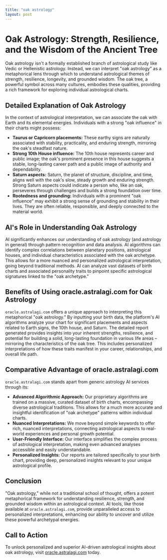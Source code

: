 ```yaml
---
title: "oak astrology"
layout: post
---
```


# Oak Astrology: Strength, Resilience, and the Wisdom of the Ancient Tree

Oak astrology isn't a formally established branch of astrological study like Vedic or Hellenistic astrology.  Instead, we can interpret "oak astrology" as a metaphorical lens through which to understand astrological themes of strength, resilience, longevity, and grounded wisdom. The oak tree, a powerful symbol across many cultures, embodies these qualities, providing a rich framework for exploring individual astrological charts.

##  Detailed Explanation of Oak Astrology

In the context of astrological interpretation, we can associate the oak with Earth and its elemental energies.  Individuals with a strong "oak influence" in their charts might possess:

* **Taurus or Capricorn placements:** These earthy signs are naturally associated with stability, practicality, and enduring strength, mirroring the oak's steadfast nature.
* **Strong 10th House influence:** The 10th house represents career and public image; the oak's prominent presence in this house suggests a stable, long-lasting career path and a public image of authority and dependability.
* **Saturn aspects:** Saturn, the planet of structure, discipline, and time, aligns well with the oak's slow, steady growth and enduring strength. Strong Saturn aspects could indicate a person who, like an oak, perseveres through challenges and builds a strong foundation over time.
* **Rootedness and grounding:**  Individuals with a prominent "oak influence" may exhibit a strong sense of grounding and stability in their lives. They are often reliable, responsible, and deeply connected to the material world.


## AI's Role in Understanding Oak Astrology

AI significantly enhances our understanding of oak astrology (and astrology in general) through pattern recognition and data analysis.  AI algorithms can identify complex correlations between planetary positions, astrological houses, and individual characteristics associated with the oak archetype.  This allows for a more nuanced and personalized astrological interpretation, going beyond traditional methods.  AI can analyze vast datasets of birth charts and associated personality traits to pinpoint specific astrological signatures linked to the "oak archetype."

## Benefits of Using oracle.astralagi.com for Oak Astrology

`oracle.astralagi.com` offers a unique approach to interpreting this metaphorical "oak astrology."  By inputting your birth data, the platform's AI algorithms analyze your chart for significant placements and aspects related to Earth signs, the 10th house, and Saturn.  The detailed report generated provides insights into your inherent strengths, resilience, and potential for building a solid, long-lasting foundation in various life areas – mirroring the characteristics of the oak tree.  This includes personalized interpretations of how these traits manifest in your career, relationships, and overall life path.

## Comparative Advantage of oracle.astralagi.com

`oracle.astralagi.com` stands apart from generic astrology AI services through its:

* **Advanced Algorithmic Approach:**  Our proprietary algorithms are trained on a massive, curated dataset of birth charts, encompassing diverse astrological traditions. This allows for a much more accurate and insightful identification of "oak archetype" patterns within individual charts.
* **Nuanced Interpretations:** We move beyond simple keywords to offer rich, nuanced interpretations, connecting astrological aspects to real-world experiences and personal growth potential.
* **User-Friendly Interface:** Our interface simplifies the complex process of astrological interpretation, making even advanced analyses accessible and easily understandable.
* **Personalized Insights:** Our reports are tailored specifically to your birth chart, providing deep, personalized insights relevant to your unique astrological profile.


## Conclusion

"Oak astrology," while not a traditional school of thought, offers a potent metaphorical framework for understanding resilience, strength, and grounded wisdom within an astrological context. AI tools, like those available at `oracle.astralagi.com`, provide unparalleled access to personalized interpretations, enhancing our ability to uncover and utilize these powerful archetypal energies.

## Call to Action

To unlock personalized and superior AI-driven astrological insights about oak astrology, visit [oracle.astralagi.com](https://oracle.astralagi.com) today.